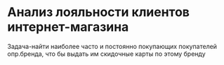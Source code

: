 # Анализ лояльности клиентов интернет-магазина
Задача-найти наиболее часто и постоянно покупающих покупателей опр.бренда, что бы выдать им скидочные карты по этому бренду
